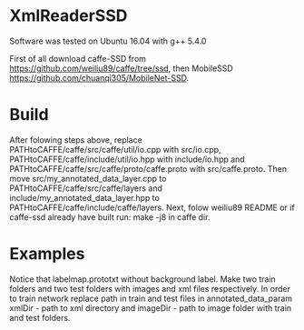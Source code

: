 # XmlReaderSSD

Software was tested on Ubuntu 16.04 with g++ 5.4.0

First of all download caffe-SSD from https://github.com/weiliu89/caffe/tree/ssd, then MobileSSD https://github.com/chuanqi305/MobileNet-SSD. 

# Build

After folowing steps above, replace  PATHtoCAFFE/caffe/src/caffe/util/io.cpp with src/io.cpp, PATHtoCAFFE/caffe/include/util/io.hpp with include/io.hpp and PATHtoCAFFE/caffe/src/caffe/proto/caffe.proto with src/caffe.proto. Then move src/my_annotated_data_layer.cpp to PATHtoCAFFE/caffe/src/caffe/layers and include/my_annotated_data_layer.hpp to PATHtoCAFFE/caffe/include/caffe/layers.
Next, folow weiliu89 README or if caffe-ssd already have built run: make -j8 in caffe dir.

# Examples

Notice that labelmap.prototxt without background label. Make two train folders and two test folders with images and xml files respectively. In order to train network replace path in train and test files in annotated_data_param xmlDir - path to xml directory and imageDir - path to image folder with train and test folders. 
